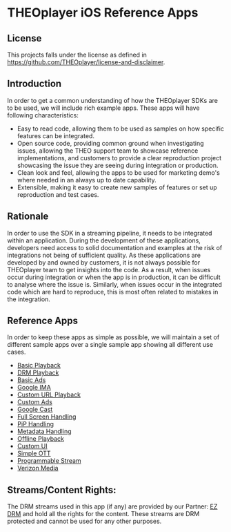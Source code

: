 # THEOplayer iOS Reference Apps

## License

This projects falls under the license as defined in https://github.com/THEOplayer/license-and-disclaimer.

## Introduction

In order to get a common understanding of how the THEOplayer SDKs are
to be used, we will include rich example apps. These apps will have
following characteristics:

* Easy to read code, allowing them to be used as samples on how specific
  features can be integrated.
* Open source code, providing common ground when investigating issues,
  allowing the THEO support team to showcase reference implementations,
  and customers to provide a clear reproduction project showcasing the
  issue they are seeing during integration or production.
* Clean look and feel, allowing the apps to be used for marketing demo's
  where needed in an always up to date capability.
* Extensible, making it easy to create new samples of features or set up
  reproduction and test cases.


## Rationale

In order to use the SDK in a streaming pipeline, it needs to be integrated
within an application. During the development of these applications,
developers need access to solid documentation and examples at the risk
of integrations not being of sufficient quality. As these applications
are developed by and owned by customers, it is not always possible for
THEOplayer team to get insights into the code. As a result, when issues
occur during integration or when the app is in production, it can be
difficult to analyse where the issue is. Similarly, when issues occur
in the integrated code which are hard to reproduce, this is most often
related to mistakes in the integration.


## Reference Apps

In order to keep these apps as simple as possible, we will maintain
a set of different sample apps over a single sample app showing all
different use cases.

* [Basic Playback](Basic-Playback/README.md)
* [DRM Playback](DRM-Playback/README.md)
* [Basic Ads](Basic-Ads/README.md)
* [Google IMA](Google-IMA/README.md)
* [Custom URL Playback](Custom-URL-Playback/README.md)
* [Custom Ads](Custom-Ads/README.md)
* [Google Cast](Google-Cast/README.md)
* [Full Screen Handling](Full-Screen-Handling/README.md)
* [PiP Handling](PiP-Handling/README.md)
* [Metadata Handling](Metadata-Handling/README.md)
* [Offline Playback](Offline-Playback/README.md)
* [Custom UI](Custom-UI/README.md)
* [Simple OTT](Simple-OTT/README.md)
* [Programmable Stream](Programmable-Stream/README.md)
* [Verizon Media](Verizon-Media/README.md)

## Streams/Content Rights:

The DRM streams used in this app (if any) are provided by our Partner: [EZ DRM] and hold all the rights for the content. These streams are DRM protected and cannot be used for any other purposes.

[//]: # (Links reference)
[EZ DRM]: https://www.ezdrm.com/

[//]: # (Project files reference)
[LICENSE]: ./LICENSE
